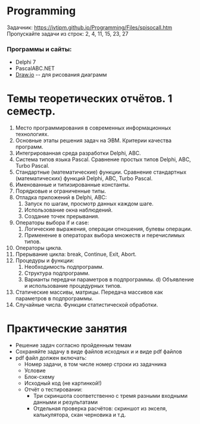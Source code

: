 # Programming

Задачник: https://ivtipm.github.io/Programming/Files/spisocall.htm
Пропускайте задачи из строк: 2, 4, 11, 15, 23, 27

### Программы и сайты:
- Delphi 7
- PascalABC.NET
- [Draw.io](https://app.diagrams.net) -- для рисования диаграмм

# Темы теоретических отчётов. 1 семестр.
1. Место программирования в современных информационных технологиях.
2. Основные этапы решения задач на ЭВМ. Критерии качества программ.
3. Интегрированная среда разработки Delphi, ABC.
4. Система типов языка Pascal. Сравнение простых типов Delphi, ABC, Turbo Pascal.
5. Стандартные (математические) функции. Сравнение стандартных (математических) функций Delphi, ABC, Turbo Pascal.
6. Именованные и типизированные константы.
7. Порядковые и ограниченные типы.
8. Отладка приложений в Delphi, ABC:
   1. Запуск по шагам, просмотр данных каждом шаге.
   1. Использование окна наблюдений.
   1. Создание точек прерывания.
9. Операторы выбора if и case:
    1. Логические выражения, операции отношения, булевы операции.
    1. Применение в операторах выбора множеств и перечислимых типов.
10. Операторы цикла.
11. Прерывание цикла: break, Continue, Exit, Abort.
12. Процедуры и функции:
    1. Необходимость подпрограмм.
    1. Структура подпрограмм.
    1. Варианты передачи параметров в подпрограммы.
  d) Объявление и использование процедурных типов.
13. Статические массивы, матрицы. Передача массивов как параметров в подпрограммы.
14. Случайные числа. Функции статистической обработки. 

# Практические занятия
- Решение задач согласно пройденным темам
- Сохраняйте задачу в виде файлов исходных и и виде pdf файлов
- pdf файл должен включать:
   - Номер задачи, в том числе номер строки из задачника
   - Условие
   - Блок-схему
   - Исходный код (не картинкой!)
   - Отчёт о тестировании:
      - Три скриншота соответственно с тремя разными входными данными и результатами
      - Отдельная проверка расчётов: скриншот из экселя, калькулятора, скан черновика и т.д.

